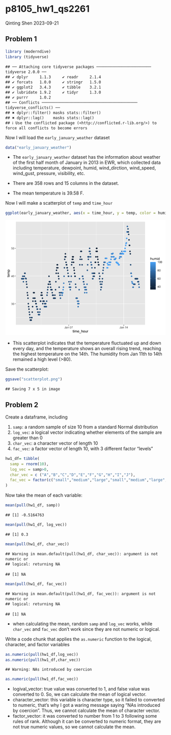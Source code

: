 p8105_hw1_qs2261
================
Qinting Shen
2023-09-21

## Problem 1

``` r
library (moderndive) 
library (tidyverse)
```

    ## ── Attaching core tidyverse packages ──────────────────────── tidyverse 2.0.0 ──
    ## ✔ dplyr     1.1.3     ✔ readr     2.1.4
    ## ✔ forcats   1.0.0     ✔ stringr   1.5.0
    ## ✔ ggplot2   3.4.3     ✔ tibble    3.2.1
    ## ✔ lubridate 1.9.2     ✔ tidyr     1.3.0
    ## ✔ purrr     1.0.2     
    ## ── Conflicts ────────────────────────────────────────── tidyverse_conflicts() ──
    ## ✖ dplyr::filter() masks stats::filter()
    ## ✖ dplyr::lag()    masks stats::lag()
    ## ℹ Use the conflicted package (<http://conflicted.r-lib.org/>) to force all conflicts to become errors

Now I will load the `early_january_weather` dataset

``` r
data("early_january_weather")
```

- The `early_january_weather` dataset has the information about weather
  of the first half month of January in 2013 in EWR, which collected
  data including temperature, dewpoint, humid, wind_dirction,
  wind_speed, wind_gust, pressure, visibility, etc.

- There are 358 rows and 15 columns in the dataset.

- The mean temperature is 39.58 F.

Now I will make a scatterplot of `temp` and `time_hour`

``` r
ggplot(early_january_weather, aes(x = time_hour, y = temp, color = humid)) + geom_point()
```

![](p8105_hw1_qs2261_files/figure-gfm/unnamed-chunk-3-1.png)<!-- -->

- This scatterplot indicates that the temperature fluctuated up and down
  every day, and the temperature shows an overall rising trend, reaching
  the highest temperature on the 14th. The humidity from Jan 11th to
  14th remained a high level (\>80).

Save the scatterplot:

``` r
ggsave("scatterplot.png")
```

    ## Saving 7 x 5 in image

## Problem 2

Create a dataframe, including

1.  `samp`: a random sample of size 10 from a standard Normal
    distribution
2.  `log_vec`: a logical vector indicating whether elements of the
    sample are greater than 0
3.  `char_vec`: a character vector of length 10
4.  `fac_vec`: a factor vector of length 10, with 3 different factor
    “levels”

``` r
hw1_df= tibble(
  samp = rnorm(10),
  log_vec = samp>0,
  char_vec = c ("A","B","C","D","E","F","G","H","I","J"),
  fac_vec = factor(c("small","medium","large","small","medium","large","small","medium","small","large"))
)
```

Now take the mean of each variable:

``` r
mean(pull(hw1_df, samp))
```

    ## [1] -0.5164763

``` r
mean(pull(hw1_df, log_vec))
```

    ## [1] 0.3

``` r
mean(pull(hw1_df, char_vec))
```

    ## Warning in mean.default(pull(hw1_df, char_vec)): argument is not numeric or
    ## logical: returning NA

    ## [1] NA

``` r
mean(pull(hw1_df, fac_vec))
```

    ## Warning in mean.default(pull(hw1_df, fac_vec)): argument is not numeric or
    ## logical: returning NA

    ## [1] NA

- when calculating the mean, random `samp` and `log_vec` works, while
  `char_vec` and `fac_vec` don’t work since they are not numeric or
  logical.

Write a code chunk that applies the `as.numeric` function to the
logical, character, and factor variables

``` r
as.numeric(pull(hw1_df,log_vec))
as.numeric(pull(hw1_df,char_vec))
```

    ## Warning: NAs introduced by coercion

``` r
as.numeric(pull(hw1_df,fac_vec))
```

- logival_vector: true value was converted to 1, and false value was
  converted to 0. So, we can calculate the mean of logical vector.
- character_vector: this variable is character type, so it failed to
  converted to numeric, that’s why I got a waring message saying “NAs
  introduced by coercion”. Thus, we cannot calculate the mean of
  character vector.
- factor_vector: it was converted to number from 1 to 3 following some
  rules of rank. Although it can be converted to numeric format, they
  are not true numeric values, so we cannot calculate the mean.
